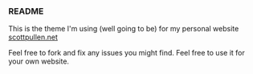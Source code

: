 ### README

This is the theme I'm using (well going to be) for my personal website [scottpullen.net](http://scottpullen.net)

Feel free to fork and fix any issues you might find.
Feel free to use it for your own website.
